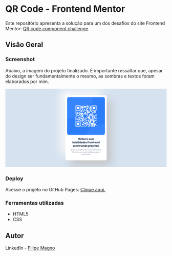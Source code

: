 # QR Code - Frontend Mentor

Este repositório apresenta a solução para um dos desafios do site Frontend Mentor: [QR code component challenge](https://www.frontendmentor.io/challenges/qr-code-component-iux_sIO_H).

## Visão Geral

### Screenshot
Abaixo, a imagem do projeto finalizado. É importante ressaltar que, apesar do design ser fundamentalmente o mesmo, as sombras e textos foram elaborados por mim.

<img src="/design/QR Code - Desafio Frontend Mentor.png">

### Deploy

Acesse o projeto no GitHub Pages: [Clique aqui.](https://your-solution-url.com)

### Ferramentas utilizadas

- HTML5
- CSS

## Autor

LinkedIn - [Filipe Magno](https://www.linkedin.com/in/filipe-magno-alves-paiva/)
